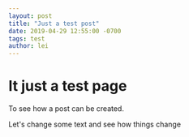 ```yaml
---
layout: post
title: "Just a test post"
date: 2019-04-29 12:55:00 -0700
tags: test
author: lei
---
```


# It just a test page

To see how a post can be created. 

Let's change some text and see how things change

<div class="bg-scroll" style="background-image: url('https://lh3.googleusercontent.com/J0TUtX0S31naH8I1MqqnjTS9F1lKs9ZrAhVhsq_P8SMhbMSbn7mYAj7KxcmFBm2QfICnn_yut0-v17yZ_WDxwwaj44v2JX_rEa77AWAaPJtnEue_or5QxQbZ4Ukdm_WS1x519ep6Hw=w2400')"></div>

